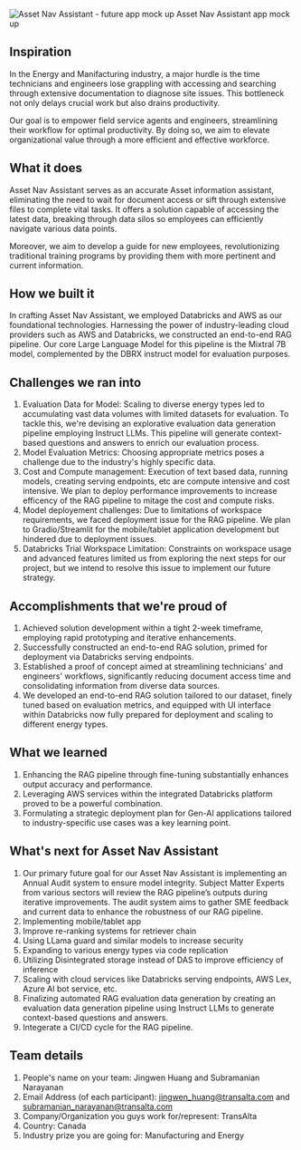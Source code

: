 ![Asset Nav Assistant - future app mock up](https://github.com/nagusubra/databricks_hackathon_2024/assets/52630559/de49baaa-b123-4172-91a3-160586141e70)
Asset Nav Assistant app mock up

## Inspiration

In the Energy and Manifacturing industry, a major hurdle is the time technicians and engineers lose grappling with accessing and searching through extensive documentation to diagnose site issues. This bottleneck not only delays crucial work but also drains productivity.

Our goal is to empower field service agents and engineers, streamlining their workflow for optimal productivity. By doing so, we aim to elevate organizational value through a more efficient and effective workforce.


## What it does

Asset Nav Assistant serves as an accurate Asset information assistant, eliminating the need to wait for document access or sift through extensive files to complete vital tasks. It offers a solution capable of accessing the latest data, breaking through data silos so employees can efficiently navigate various data points.

Moreover, we aim to develop a guide for new employees, revolutionizing traditional training programs by providing them with more pertinent and current information.


## How we built it

In crafting Asset Nav Assistant, we employed Databricks and AWS as our foundational technologies. Harnessing the power of industry-leading cloud providers such as AWS and Databricks, we constructed an end-to-end RAG pipeline. Our core Large Language Model for this pipeline is the Mixtral 7B model, complemented by the DBRX instruct model for evaluation purposes.


## Challenges we ran into

1. Evaluation Data for Model: Scaling to diverse energy types led to accumulating vast data volumes with limited datasets for evaluation. To tackle this, we're devising an explorative evaluation data generation pipeline employing Instruct LLMs. This pipeline will generate context-based questions and answers to enrich our evaluation process.
2. Model Evaluation Metrics: Choosing appropriate metrics poses a challenge due to the industry's highly specific data.
3. Cost and Compute management: Execution of text based data, running models, creating serving endpoints, etc are compute intensive and cost intensive. We plan to deploy performance improvements to increase efficency of the RAG pipeline to mitage the cost and compute risks.
4. Model deployement challenges: Due to limitations of workspace requirements, we faced deployment issue for the RAG pipeline. We plan to Gradio/Streamlit for the mobile/tablet application development but hindered due to deployment issues.
5. Databricks Trial Workspace Limitation: Constraints on workspace usage and advanced features limited us from exploring the next steps for our project, but we intend to resolve this issue to implement our future strategy.


## Accomplishments that we're proud of

1. Achieved solution development within a tight 2-week timeframe, employing rapid prototyping and iterative enhancements.
2. Successfully constructed an end-to-end RAG solution, primed for deployment via Databricks serving endpoints.
3. Established a proof of concept aimed at streamlining technicians' and engineers' workflows, significantly reducing document access time and consolidating information from diverse data sources.
4. We developed an end-to-end RAG solution tailored to our dataset, finely tuned based on evaluation metrics, and equipped with UI interface within Databricks now fully prepared for deployment and scaling to different energy types.


## What we learned

1. Enhancing the RAG pipeline through fine-tuning substantially enhances output accuracy and performance.
2. Leveraging AWS services within the integrated Databricks platform proved to be a powerful combination.
3. Formulating a strategic deployment plan for Gen-AI applications tailored to industry-specific use cases was a key learning point.



## What's next for Asset Nav Assistant

1. Our primary future goal for our Asset Nav Assistant is implementing an Annual Audit system to ensure model integrity. Subject Matter Experts from various sectors will review the RAG pipeline’s outputs during iterative improvements. The audit system aims to gather SME feedback and current data to enhance the robustness of our RAG pipeline.
2. Implementing mobile/tablet app
3. Improve re-ranking systems for retriever chain
4. Using LLama guard and similar models to increase security
5. Expanding to various energy types via code replication
6. Utilizing Disintegrated storage instead of DAS to improve efficiency of inference
7. Scaling with cloud services like Databricks serving endpoints, AWS Lex, Azure AI bot service, etc.
8. Finalizing automated RAG evaluation data generation by creating an evaluation data generation pipeline using Instruct LLMs to generate context-based questions and answers.
9. Integerate a CI/CD cycle for the RAG pipeline.


## Team details

1. People's name on your team: Jingwen Huang and Subramanian Narayanan
2. Email Address (of each participant): jingwen_huang@transalta.com and subramanian_narayanan@transalta.com
3. Company/Organization you guys work for/represent: TransAlta
4. Country: Canada
5. Industry prize you are going for: Manufacturing and Energy
